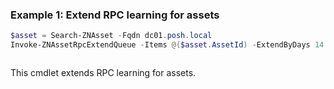 ### Example 1: Extend RPC learning for assets
```powershell
$asset = Search-ZNAsset -Fqdn dc01.posh.local
Invoke-ZNAssetRpcExtendQueue -Items @($asset.AssetId) -ExtendByDays 14
```

```output

```

This cmdlet extends RPC learning for assets.
